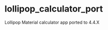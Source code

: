 lollipop_calculator_port
========================

Lollipop Material calculator app ported to 4.4.X
